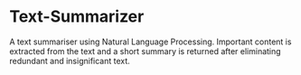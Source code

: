# Text-Summarizer
A text summariser using Natural Language Processing. Important content is extracted from the text and a short summary is returned after eliminating redundant and insignificant text.
